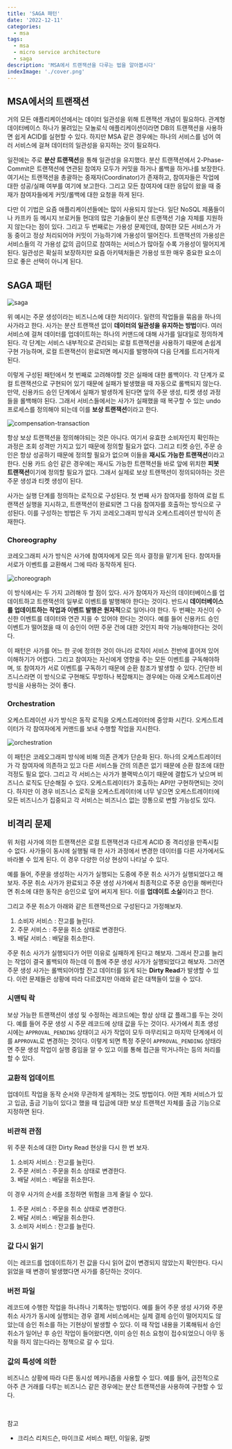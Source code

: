 ```yaml
---
title: 'SAGA 패턴'
date: '2022-12-11'
categories:
  - msa
tags:
  - msa
  - micro service architecture
  - saga
description: 'MSA에서 트랜잭션을 다루는 법을 알아봅시다'
indexImage: './cover.png'
---
```


## MSA에서의 트랜잭션

거의 모든 애플리케이션에서는 데이터 일관성을 위해 트랜잭션 개념이 필요하다. 
관계형 데이터베이스 하나가 물려있는 모놀로식 애플리케이션이라면 DB의 트랜잭션을 사용하면 쉽게 ACID를 실현할 수 있다. 
하지만 MSA 같은 경우에는 하나의 서비스를 넘어 여러 서비스에 걸쳐 데이터의 일관성을 유지하는 것이 필요하다. 

일전에는 주로 **분산 트랜잭션**을 통해 일관성을 유지했다. 
분산 트랜잭션에서 2-Phase-Commit은 트랜잭션에 연관된 참여자 모두가 커밋을 하거나 롤백을 하거나를 보장한다. 
여기서는 트랜잭션을 총괄하는 중재자(Coordinator)가 존재하고, 참여자들은 작업에 대한 성공/실패 여부를 여기에 보고한다. 
그리고 모든 참여자에 대한 응답이 왔을 때 중재가 참여자들에게 커밋/롤백에 대한 요청을 하게 된다. 

다만 이 기법은 요즘 애플리케이션들에는 많이 사용되지 않는다. 
일단 NoSQL 제품들이나 카프카 등 메시지 브로커들 현대의 많은 기술들이 분산 트랜잭션 기술 자체를 지원하지 않는다는 점이 있다. 
그리고 두 번째로는 가용성 문제인데, 참여한 모든 서비스가 가동 중이고 정상 처리되어야 커밋이 가능하기에 가용성이 떨어진다. 
트랜잭션의 가용성은 서비스들의 각 가용성 값의 곱이므로 참여하는 서비스가 많아질 수록 가용성이 떨어지게 된다. 
일관성은 확실히 보장하지만 요즘 아키텍처들은 가용성 또한 매우 중요한 요소이므로 좋은 선택이 아니게 된다. 

## SAGA 패턴

![saga](saga.png)

위 예시는 주문 생성이라는 비즈니스에 대한 처리이다. 
일련의 작업들을 묶음을 하나의 사가라고 한다. 
사가는 분산 트랜잭션 없이 **데이터의 일관성을 유지하는 방법**이다. 
여러 서비스에 걸쳐 데이터를 업데이트하는 하나의 커맨드에 대해 사가를 일대일로 정의하게 된다. 
각 단계는 서비스 내부적으로 관리되는 로컬 트랜잭션을 사용하기 때문에 손쉽게 구현 가능하며, 로컬 트랜잭션이 완료되면 메시지를 발행하여 다음 단계를 트리거하게 된다. 

이렇게 구성된 패턴에서 첫 번째로 고려해야할 것은 실패에 대한 롤백이다. 
각 단계가 로컬 트랜잭션으로 구현되어 있기 때문에 실패가 발생했을 때 자동으로 롤백되지 않는다. 
만약, 신용카드 승인 단계에서 실패가 발생하게 된다면 앞의 주문 생성, 티켓 생성 과정들을 롤백해야 된다. 
그래서 서비스들에서는 사가가 실패했을 때 복구할 수 있는 undo 프로세스를 정의해야 되는데 이를 **보상 트랜잭션**이라고 한다.

![compensation-transaction](compensation-transaction.png)

항상 보상 트랜잭션을 정의해야되는 것은 아니다. 
여기서 유효한 소비자인지 확인하는 과정은 조회 성격만 가지고 있기 때문에 정의할 필요가 없다. 
그리고 티켓 승인, 주문 승인은 항상 성공하기 때문에 정의할 필요가 없으며 이들을 **재시도 가능한 트랜잭션**이라고 한다. 
신용 카드 승인 같은 경우에는 재시도 가능한 트랜잭션들 바로 앞에 위치한 **피봇 트랜잭션**이기에 정의할 필요가 없다. 
그래서 실제로 보상 트랜잭션이 정의되야하는 것은 주문 생성과 티켓 생성이 된다. 

사가는 실행 단계를 정의하는 로직으로 구성된다. 
첫 번째 사가 참여자를 정하여 로컬 트랜잭션 실행을 지시하고, 트랜잭션이 완료되면 그 다음 참여자를 호출하는 방식으로 구성된다. 
이를 구성하는 방법은 두 가지 코레오그래피 방식과 오케스트레이션 방식이 존재한다. 

### Choreography

코레오그래피 사가 방식은 사가에 참여자에게 모든 의사 결정을 맡기게 된다. 
참여자들 서로가 이벤트를 교환해서 그에 따라 동작하게 된다. 

![choreograph](choreograph.png)

이 방식에서는 두 가지 고려해야 할 점이 있다. 
사가 참여자가 자신의 데이터베이스를 업데이트하고 트랜잭션의 일부로 이벤트를 발행해야 한다는 것이다. 
반드시 **데이터베이스를 업데이트하는 작업과 이벤트 발행은 원자적**으로 일어나야 한다. 
두 번째는 자신이 수신한 이벤트를 데이터와 연관 지을 수 있어야 한다는 것이다. 
예를 들어 신용카드 승인 이벤트가 떨어졌을 때 이 승인이 어떤 주문 건에 대한 것인지 파악 가능해야한다는 것이다. 

이 패턴은 사가를 어느 한 곳에 정의한 것이 아니라 로직이 서비스 전반에 흩어져 있어 이해하기가 어렵다. 
그리고 참여자는 자신에게 영향을 주는 모든 이벤트를 구독해야하며, 또 참여자가 서로 이벤트를 구독하기 때문에 순환 참조가 발생할 수 있다. 
간단한 비즈니스라면 이 방식으로 구현해도 무방하나 복잡해지는 경우에는 아래 오케스트레이션 방식을 사용하는 것이 좋다.

### Orchestration

오케스트레이션 사가 방식은 동작 로직을 오케스트레이터에 중앙화 시킨다. 
오케스트레이터가 각 참여자에게 커맨드를 보내 수행할 작업을 지시한다. 

![orchestration](orchestration.png)

이 패턴은 코레오그래피 방식에 비해 의존 관계가 단순화 된다. 
하나의 오케스트레이터가 각 참여자에 의존하고 있고 다른 서비스들 간의 의존은 없기 때문에 순환 참조에 대한 걱정도 필요 없다. 
그리고 각 서비스는 사가가 블랙박스이기 때문에 결합도가 낮으며 비즈니스 로직도 단순해질 수 있다. 오케스트레이터가 호출하는 API만 구현하면되는 것이다. 
하지만 이 경우 비즈니스 로직을 오케스트레이터에 너무 넣으면 오케스트레이터에 모든 비즈니스가 집중되고 각 서비스는 비즈니스 없는 깡통으로 변할 가능성도 있다. 

## 비격리 문제

위 처럼 사가에 의한 트랜잭션은 로컬 트랜잭션과 다르게 ACID 중 격리성을 만족시킬 수 없다. 
사가들이 동시에 실행될 때 한 사가 과정에서 변경한 데이터를 다른 사가에서도 바라볼 수 있게 된다. 
이 경우 다양한 이상 현상이 나타날 수 있다. 

예를 들어, 주문을 생성하는 사가가 실행되는 도중에 주문 취소 사가가 실행되었다고 해보자. 
주문 취소 사가가 완료되고 주문 생성 사가에서 최종적으로 주문 승인을 해버린다면 취소에 대한 동작은 승인으로 덮어 써지게 된다. 
이를 **업데이트 소실**이라고 한다. 

그리고 주문 취소가 아래와 같은 트랜잭션으로 구성된다고 가정해보자.

1. 소비자 서비스 : 잔고를 늘린다.
2. 주문 서비스 : 주문을 취소 상태로 변경한다.
3. 배달 서비스 : 배달을 취소한다. 

주문 취소 사가가 실행되다가 어떤 이유로 실패하게 된다고 해보자. 
그래서 잔고를 늘리는 작업이 결국 롤백되야 하는데 이 틈에 주문 생성 사가가 실행되었다고 해보자. 
그러면 주문 생성 사가는 롤백되어야할 잔고 데이터를 읽게 되는 **Dirty Read**가 발생할 수 있다. 
이런 문제들은 상황에 따라 다르겠지만 아래와 같은 대책들이 있을 수 있다. 

### 시맨틱 락

보상 가능한 트랜잭션이 생성 및 수정하는 레코드에는 항상 상태 값 플래그를 두는 것이다. 
예를 들어 주문 생성 시 주문 레코드에 상태 값을 두는 것이다. 
사가에서 최초 생성 시에는 ```APPROVAL_PENDING``` 상태이고 사가 작업이 모두 마무리되고 마지막 단계에서 이를 ```APPROVAL```로 변경하는 것이다. 
이렇게 되면 특정 주문이 ```APPROVAL_PENDING``` 상태라면 주문 생성 작업이 실행 중임을 알 수 있고 이를 통해 접근을 막거나하는 등의 처리를 할 수 있다. 

### 교환적 업데이트

업데이트 작업을 동작 순서와 무관하게 설계하는 것도 방법이다. 
어떤 계좌 서비스가 있고 입금, 출금 기능이 있다고 했을 때 입금에 대한 보상 트랜잭션 자체를 출금 기능으로 지정하면 된다. 

### 비관적 관점

위 주문 취소에 대한 Dirty Read 현상을 다시 한 번 보자.

1. 소비자 서비스 : 잔고를 늘린다.
2. 주문 서비스 : 주문을 취소 상태로 변경한다.
3. 배달 서비스 : 배달을 취소한다. 

이 경우 사가의 순서를 조정하면 위험을 크게 줄일 수 있다. 

1. 주문 서비스 : 주문을 취소 상태로 변경한다.
2. 배달 서비스 : 배달을 취소한다. 
3. 소비자 서비스 : 잔고를 늘린다.

### 값 다시 읽기

이는 레코드를 업데이트하기 전 값을 다시 읽어 값이 변경되지 않았는지 확인한다. 
다시 읽었을 때 변경이 발생했다면 사가를 중단하는 것이다. 

### 버전 파일

레코드에 수행한 작업을 하나하나 기록하는 방법이다. 
예를 들어 주문 생성 사가와 주문 취소 사가가 동시에 실행되는 경우 결제 서비스에서는 실제 결제 승인이 떨어지지도 않았는데 승인 취소를 하는 기현상이 발생할 수 있다. 
이 때 작업 내용을 기록해둬서 승인 취소가 일어난 후 승인 작업이 들어왔다면, 이미 승인 취소 요청이 접수되었으니 아무 동작을 하지 않는다라는 정책으로 갈 수 있다. 

### 값의 특성에 의한

비즈니스 상황에 따라 다른 동시성 메커니즘을 사용할 수 있다. 
예를 들어, 금전적으로 아주 큰 거래를 다루는 비즈니스 같은 경우에는 분산 트랜잭션을 사용하여 구현할 수 있다.

<br/>

참고
- 크리스 리처드슨, 마이크로 서비스 패턴, 이일웅, 길벗